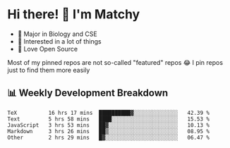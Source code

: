# Hi there! 👋 I'm Matchy

- 🧬 Major in Biology and CSE
- 🎈 Interested in a lot of things
- 💜 Love Open Source

Most of my pinned repos are not so-called "featured" repos 😂 I pin repos just to find them more easily

## 📊 Weekly Development Breakdown

<!--START_SECTION:waka-->

```text
TeX          16 hrs 17 mins  ██████████▓░░░░░░░░░░░░░░   42.39 %
Text         5 hrs 58 mins   ████░░░░░░░░░░░░░░░░░░░░░   15.53 %
JavaScript   3 hrs 53 mins   ██▓░░░░░░░░░░░░░░░░░░░░░░   10.13 %
Markdown     3 hrs 26 mins   ██▒░░░░░░░░░░░░░░░░░░░░░░   08.95 %
Other        2 hrs 29 mins   █▓░░░░░░░░░░░░░░░░░░░░░░░   06.47 %
```

<!--END_SECTION:waka-->
